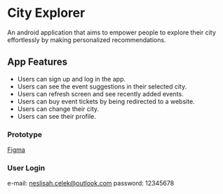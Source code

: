 # City Explorer
An android application that aims to empower people to explore their city effortlessly by making personalized recommendations.

## App Features
- Users can sign up and log in the app.
- Users can see the event suggestions in their selected city.
- Users can refresh screen and see recently added events.
- Users can buy event tickets by being redirected to a website.
- Users can change their city.
- Users can see their profile.

### Prototype
[Figma](https://www.figma.com/file/ExG49fu7lLua9iXDo030At/CityExplorer?type=design&node-id=0%3A1&t=ZSXcCcFMoT6wvUMO-1)

### User Login 
e-mail: neslisah.celek@outlook.com
password: 12345678




